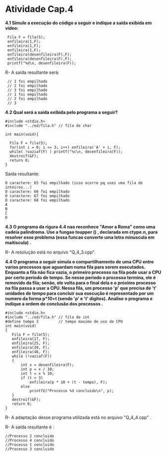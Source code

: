 # Atividade Cap.4

**4.1 Simule a execução do código a seguir e indique a saída exibida em vídeo:**
```
 Fila F = fila(5);
 enfileira(1,F);
 enfileira(1,F);
 enfileira(1,F);
 enfileira(desenfileira(F),F);
 enfileira(desenfileira(F),F);
 printf("%d\n, desenfileira(F));
 ```
R- A saída resultante será: 
 ```
  // 1 foi empilhado
  // 2 foi empilhado
  // 3 foi empilhado
  // 1 foi empilhado
  // 2 foi empilhado
  // 3
  ```
  **4.2 Qual será a saída exibida pelo programa a seguir?**
  ```
  #include <stdio.h>
  #include "../ed/fila.h" // fila de char
  
  int main(void){
    
    Fila F = fila(5);
    for(int i = 0; i <= 3; i++) enfileira('A' + i, F);
    while( !vaziaf(F) ) printf("%c\n, desenfileira(F));
    destroif(&F);
    return 0;
  }
  ```
  Saída resultante: 
  ```
O caractere: 65 foi empilhado (isso ocorre pq usei uma fila de inteiros...)
O caractere: 66 foi empilhado
O caractere: 67 foi empilhado
O caractere: 68 foi empilhado
A
B
C
D
```

**4.3 O programa da rigura 4.4 nao reconhece "Amor a Roma" como uma cadeia palindroma. Use a fungao toupper ()                                              ,
declarada em ctype.n, para resolver esse problema (essa funcao converte uma letra minuscula em maitiscula)                                              .**

R- A resolução está no arquivo "Q_4_3.cpp".

**4.4 O programa a seguir simula o compartilhamento de uma CPU entre varios processos que aguardam numa fila para serem executados.
Enquanto a fila não fica vazia, o primeiro processo na fila pode usar a CPU por certo periodo de tempo. Se nesse periodo o processo 
termina, ele é removido da fila; senão, ele volta para o final dela e o próximo processo na fila passa a usar a CPU. Nessa fila, um 
processo 'p' que precisa de 't' unidades de tempo para concluir sua execução é representado por um numero da forma p*10+t (sendo 'p' e 't' digitos).
Analise o programa e indique a ordem de conclusão dos processos                                                                                              .**
 
 ```
#include <stdio.h>
#include "../ed/fila.h" // fila de int
#define tempo 3         // tempo maximo de uso de CPU
int main(void)
{
    Fila F = fila(5);
    enfileira(17, F);
    enfileira(25, F);
    enfileira(39, F);
    enfileira(46, F);
    while (!vaziaf(F))
    {
        int x = desenfileira(F);
        int p = x / 10;
        int t = x % 10;
        if (t > 3)
            enfileira(p * 10 + (t - tempo), F);
        else
            printf£("Processo %d concluido\n", p);
    }
    destroif(&F);
    return 0;
}
```

R- A adaptação desse programa utilizada está no arquivo "Q_4_4.cpp"                                                                                              .

R- A saída resultante é                                                                                                                                             :

```
//Processo 2 concluido
//Processo 4 concluido
//Processo 1 concluido
//Processo 3 concluido
```
